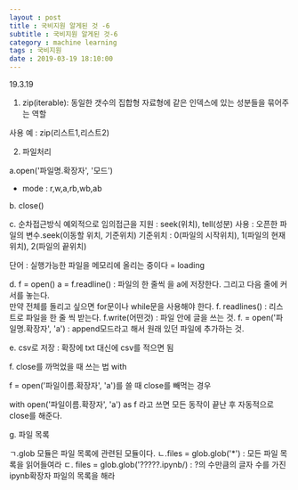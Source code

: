 ```yaml
---
layout : post
title : 국비지원 알게된 것 -6
subtitle : 국비지원 알게된 것-6
category : machine learning
tags : 국비지원
date : 2019-03-19 18:10:00
---
```


19.3.19

1. zip(iterable): 동일한 갯수의 집합형 자료형에 같은 인덱스에 있는 성분들을 묶어주는 역할

사용 예 : zip(리스트1,리스트2) 

2. 파일처리

a.open('파일명.확장자', '모드')
   - mode : r,w,a,rb,wb,ab

b. close()

c. 순차접근방식
예외적으로 임의접근을 지원 : seek(위치), tell(성분)
사용 : 오픈한 파일의 변수.seek(이동할 위치, 기준위치)
       기준위치 : 0(파일의 시작위치), 1(파일의 현재위치), 2(파일의 끝위치)

단어 : 실행가능한 파일을 메모리에 올리는 중이다  =  loading

d. f = open()
   a = f.readline() : 파일의 한 줄씩 을 a에 저장한다. 그리고 다음 줄에 커서를 놓는다.  
                      만약 전체를 돌리고 싶으면 for문이나 while문을 사용해야 한다. 
   f. readlines() : 리스트로 파일을 한 줄 씩 받는다.
   f.write(어떤것) : 파일 안에 글을 쓰는 것. 
   f. = open('파일명.확장자', 'a') : append모드라고 해서 원래 있던 파일에 추가하는 것.

e. csv로 저장 : 확장에 txt 대신에 csv를 적으면 됨

f. close를 까먹었을 때 쓰는 법 with 
 
   f = open('파일이름.확장자', 'a')를 쓸 때 close를 빼먹는 경우 

   with open('파일이름.확장자', 'a') as f 라고 쓰면 모든 동작이 끝난 후 자동적으로 close를 해준다.

g. 파일 목록

ㄱ.glob 모듈은 파일 목록에 관련된 모듈이다.
ㄴ.files = glob.glob('*') : 모든 파일 목록을 읽어들여라
ㄷ. files = glob.glob('?????.ipynb/) : ?의 수만큼의 글자 수를 가진 ipynb확장자 파일의 목록을 해라 




